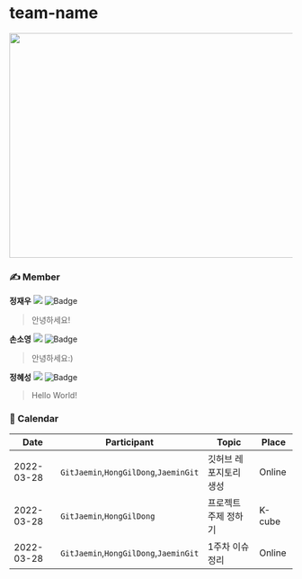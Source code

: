 # team-name
<img src="https://user-images.githubusercontent.com/55350092/160306027-32c4c6f0-effc-4640-92a5-7b83fe56423d.jpg" width="1000" height="400"/>

### ✍️ Member
**정재우**
<a href="https://github.com/adfkov"><img src="https://img.shields.io/github/followers/adfkov?label=Chungjaewoo&style=social"/></a>
![Badge](https://img.shields.io/badge/email-qufekf989@naver.com-blue)
> 안녕하세요!

**손소영**
<a href="https://github.com/soyeongsohn"><img src="https://img.shields.io/github/followers/soyeongsohn?label=soyeongsohn&style=social"/></a>
![Badge](https://img.shields.io/badge/email-thdud6265%40gmail.com-red)
> 안녕하세요:)

**정혜성**
<a href="https://github.com/anjm1020"><img src="https://img.shields.io/github/followers/anjm1020?label=AnGit&style=social"/></a>
![Badge](https://img.shields.io/badge/email-anjm1020%40gmail.com-red)
> Hello World!

### 📆 Calendar
|Date |Participant|Topic|Place|
|--|--|--|--|
|2022-03-28|`GitJaemin`,`HongGilDong`,`JaeminGit`| 깃허브 레포지토리 생성|Online|
|2022-03-28|`GitJaemin`,`HongGilDong`| 프로젝트 주제 정하기 |K-cube|
|2022-03-28|`GitJaemin`,`HongGilDong`,`JaeminGit`| 1주차 이슈 정리 |Online|

